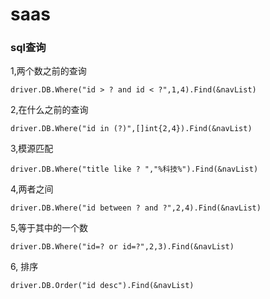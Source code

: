 # saas
### sql查询
1,两个数之前的查询
```
driver.DB.Where("id > ? and id < ?",1,4).Find(&navList)
```
2,在什么之前的查询
```
driver.DB.Where("id in (?)",[]int{2,4}).Find(&navList)
```
3,模源匹配
```
driver.DB.Where("title like ? ","%科技%").Find(&navList)
```
4,两者之间
```
driver.DB.Where("id between ? and ?",2,4).Find(&navList)
```
5,等于其中的一个数
```
driver.DB.Where("id=? or id=?",2,3).Find(&navList)
```
6, 排序
```
driver.DB.Order("id desc").Find(&navList)
```

